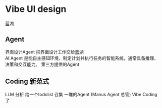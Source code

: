 # Vibe UI design 
   蓝湖

## Agent   
  界面设计Agent 把界面设计工作交给蓝湖  
  AI Agent 是能自主感知环境、制定计划并执行任务的智能系统，通常具备推理、决策和交互能力。
  第三方提供的Agent
  
## Coding 新范式
  LLM 分析 给一个todolist
  召集 一堆的Agent  (Manus Agent 总管) 
  Vibe Coding 了  